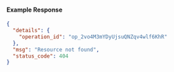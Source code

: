 <!-- Code generated for API Clients. DO NOT EDIT. -->
#### Example Response
```json
{
  "details": {
    "operation_id": "op_2vo4M3mYDyUjsuQNZqv4wlf6KhR"
  },
  "msg": "Resource not found",
  "status_code": 404
}
